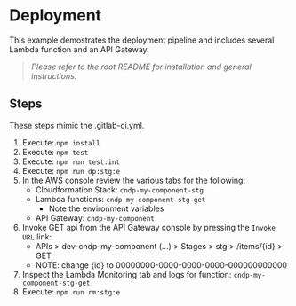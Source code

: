 # Deployment

This example demostrates the deployment pipeline and includes several Lambda function and an API Gateway.

> _Please refer to the root README for installation and general instructions._

## Steps
These steps mimic the .gitlab-ci.yml.
1. Execute: `npm install`
2. Execute: `npm test`
3. Execute: `npm run test:int`
4. Execute: `npm run dp:stg:e`
5. In the AWS console review the various tabs for the following:
   * Cloudformation Stack: `cndp-my-component-stg`
   * Lambda functions: `cndp-my-component-stg-get`
      * Note the environment variables
   * API Gateway: `cndp-my-component`
6. Invoke GET api from the API Gateway console by pressing the `Invoke URL` link:
   * APIs > dev-cndp-my-component (...) > Stages > stg > /items/{id} > GET
   * NOTE: change {id} to 00000000-0000-0000-0000-000000000000
7. Inspect the Lambda Monitoring tab and logs for function: `cndp-my-component-stg-get`
8. Execute: `npm run rm:stg:e`
